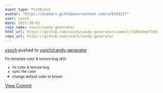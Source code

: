 ```yaml
---
event_type: PushEvent
avatar: "https://avatars.githubusercontent.com/u/814322?"
user: vsoch
date: 2021-10-03
repo_name: vsoch/candy-generator
html_url: https://github.com/vsoch/candy-generator/commit/73d8a6e6f5d5c7ea0e30b7e26d03b60e5664ecde
repo_url: https://github.com/vsoch/candy-generator
---
```


<a href='https://github.com/vsoch' target='_blank'>vsoch</a> pushed to <a href='https://github.com/vsoch/candy-generator' target='_blank'>vsoch/candy-generator</a>

<small>Fix template color & texture bug (#2)

* fix color & texture bug
* sync the color
* change default color to brown</small>

<a href='https://github.com/vsoch/candy-generator/commit/73d8a6e6f5d5c7ea0e30b7e26d03b60e5664ecde' target='_blank'>View Commit</a>